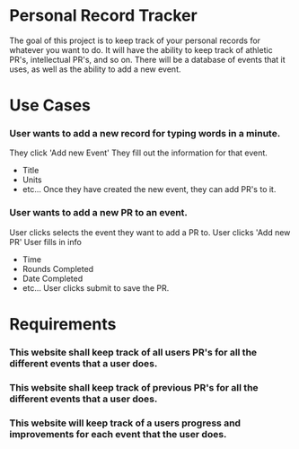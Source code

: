 # Personal Record Tracker
The goal of this project is to keep track of your personal records for whatever you want to do. It will have the ability to keep track of athletic PR's, intellectual PR's, and so on. There will be a database of events that it uses, as well as the ability to add a new event. 

# Use Cases
### User wants to add a new record for typing words in a minute. 
They click 'Add new Event' 
They fill out the information for that event. 
* Title
* Units
* etc...
Once they have created the new event, they can add PR's to it.

### User wants to add a new PR to an event.
User clicks selects the event they want to add a PR to.
User clicks 'Add new PR'
User fills in info
* Time
* Rounds Completed
* Date Completed
* etc...
User clicks submit to save the PR.

# Requirements
### This website shall keep track of all users PR's for all the different events that a user does.
### This website shall keep track of previous PR's for all the different events that a user does.
### This website will keep track of a users progress and improvements for each event that the user does.

